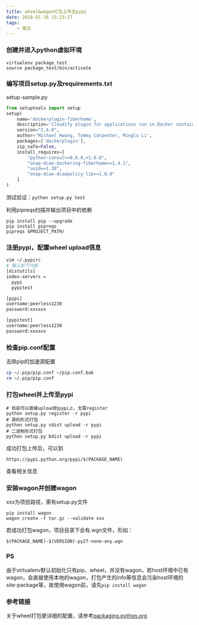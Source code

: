 ```yaml
---
title: wheel&wagon打包上传至pypi
date: 2018-01-16 15:23:17
tags: 
    - 笔记
---
```


### 创建并进入python虚拟环境
```
virtualenv package_test
source package_test/bin/activate
```


### 编写项目setup.py及requirements.txt
setup-sample.py
<!-- more -->
``` python
from setuptools import setup
setup(
    name='dockerplugin-fiberhome',
    description='Cloudify plugin for applications run in Docker containers,revised by FiberHome',
    version="2.4.0",
    author='Michael Hwang, Tommy Carpenter, Minglu Li',
    packages=['dockerplugin'],
    zip_safe=False,
    install_requires=[
        "python-consul>=0.6.0,<1.0.0",
        "onap-dcae-dockering-fiberhome==1.4.1",
        "uuid==1.30",
        "onap-dcae-dcaepolicy-lib>=1.0.0"
    ]
)
```

测试验证：``python setup.py test``

利用pipreqs扫描并输出项目中的依赖
```
pip install pip --upgrade 
pip install pipreqs
pipreqs $PROJECT_PATH/
```

### 注册pypi，配置wheel upload信息

``` bash
vim ~/.pypirc
# 输入如下内容
[distutils]
index-servers =
  pypi
  pypitest

[pypi]
username:peerless1230
password:xxxxxx

[pypitest]
username:peerless1230
password:xxxxxx
```

### 检查pip.conf配置
去除pip的加速源配置
``` bash
cp ~/.pip/pip.conf ~/pip.conf.bak
rm ~/.pip/pip.conf
```

### 打包wheel并上传至pypi
``` shell
# 目前可以直接upload到pypi上，无需register
python setup.py register -r pypi
# 源码形式打包
python setup.py sdist upload -r pypi
# 二进制形式打包
python setup.py bdist upload -r pypi
```
成功打包上传后，可以到
```
https://pypi.python.org/pypi/$(PACKAGE_NAME)
```
查看相关信息

### 安装wagon并创建wagon
xxx为项目路径，需有setup.py文件
```
pip install wagon
wagon create -t tar.gz --validate xxx
```
若成功打包wagon，项目目录下会有.wgn文件，形如：
```
$(PACKAGE_NAME)-$(VERSION)-py27-none-any.wgn
```

### PS
由于virtualenv默认初始化只有pip、wheel，并没有wagon，若host环境中已有wagon，会直接使用本地的wagon，打包产生的info等信息会污染host环境的site-package等，故使用wagon前，请先``pip install wagon``

### 参考链接
关于wheel打包更详细的配置，请参考[packaging.python.org](https://packaging.python.org/tutorials/distributing-packages/#wheels)

